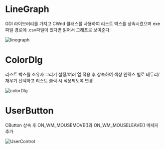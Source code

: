 # LineGraph

GDI 라이브러리를 가지고 CWnd 클래스를 사용하여 리스트 박스를 상속시켰으며
exe 파일 경로에 .csv파일이 있다면 읽어서 그래프로 보여준다.

![linegraph](https://github.com/user-attachments/assets/c5e1083e-da5e-4757-97ad-fe9fcf4013de)


# ColorDlg

리스트 박스를 소유자 그리기 설정/여러 열 적용 후 상속하여
색상 인덱스 별로 테두리/채우기 선택하고 리스트 클릭 시 적용되도록 변경

![colorDlg](https://github.com/user-attachments/assets/f42f1237-191b-4c51-9742-cb5291545698)

# UserButton

CButton 상속 후 ON_WM_MOUSEMOVE()와 ON_WM_MOUSELEAVE() 메세지 추가

![UserControl](https://github.com/user-attachments/assets/4ae6d041-c112-44fc-a152-7658ed4d408c)
